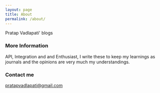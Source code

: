 ```yaml
---
layout: page
title: About
permalink: /about/
---
```


Pratap Vadlapati' blogs

### More Information

API, Integration and and Enthusiast, I write these to keep my learnings as journals and the opinions are very much my understandings.

### Contact me

[pratapvadlapati@gmail.com](mailto:email@domain.com)
